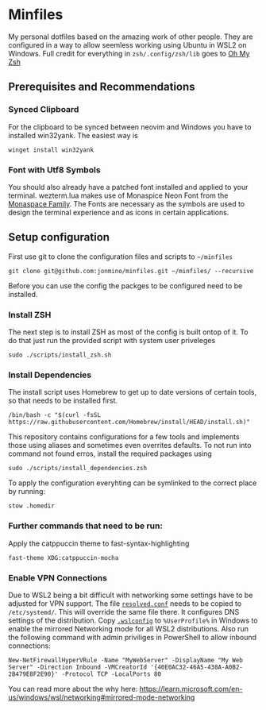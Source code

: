 # Minfiles
My personal dotfiles based on the amazing work of other people.
They are configured in a way to allow seemless working using Ubuntu in WSL2 on Windows.
Full credit for everything in `zsh/.config/zsh/lib` goes to [Oh My Zsh](https://github.com/ohmyzsh/ohmyzsh)

## Prerequisites and Recommendations
### Synced Clipboard
For the clipboard to be synced between neovim and Windows you have to installed win32yank. The easiest way is
```
winget install win32yank
```
### Font with Utf8 Symbols
You should also already have a patched font installed and applied to your terminal.
wezterm.lua makes use of Monaspice Neon Font from the
[Monaspace Family](https://github.com/githubnext/monaspace).
The Fonts are necessary as the symbols are used to design the terminal experience
and as icons in certain applications.

## Setup configuration
First use git to clone the configuration files and scripts to `~/minfiles`
```
git clone git@github.com:jonmino/minfiles.git ~/minfiles/ --recursive
```
Before you can use the config the packges to be configured need to be installed.

### Install ZSH
The next step is to install ZSH as most of the config is built ontop of it.
To do that just run the provided script with system user priveleges
```
sudo ./scripts/install_zsh.sh
```

### Install Dependencies
The install script uses Homebrew to get up to date versions of certain tools, so that needs to be installed first.
```
/bin/bash -c "$(curl -fsSL https://raw.githubusercontent.com/Homebrew/install/HEAD/install.sh)"
```
This repository contains configurations for a few tools and implements those using aliases and sometimes even overrites defaults. To not run into command not found erros, install the required packages using
```
sudo ./scripts/install_dependencies.zsh
```
To apply the configuration everyhting can be symlinked to the correct place by running:
```
stow .homedir
```
### Further commands that need to be run:
Apply the catppuccin theme to fast-syntax-highlighting
```
fast-theme XDG:catppuccin-mocha
```

### Enable VPN Connections
Due to WSL2 being a bit difficult with networking some settings have to be adjusted for VPN support.
The file [`resolved.conf`](./other/wsl/resolved.conf) needs to be copied to `/etc/systemd/`. This will override
the same file there. It configures DNS settings of the distribution.
Copy [`.wslconfig`](./other/wsl/.wslconfig) to `%UserProfile%` in Windows to enable the mirrored Networking
mode for all WSL2 distributions. Also run the following command
with admin priviliges in PowerShell to allow inbound connections:
```
New-NetFirewallHyperVRule -Name "MyWebServer" -DisplayName "My Web Server" -Direction Inbound -VMCreatorId '{40E0AC32-46A5-438A-A0B2-2B479E8F2E90}' -Protocol TCP -LocalPorts 80
```
You can read more about the why here: https://learn.microsoft.com/en-us/windows/wsl/networking#mirrored-mode-networking
